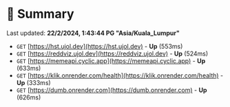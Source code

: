# 📖 Summary
Last updated: **22/2/2024, 1:43:44 PG "Asia/Kuala_Lumpur"**

- `GET` [https://hst.ujol.dev](https://hst.ujol.dev) - **Up** (553ms)
- `GET` [https://reddviz.ujol.dev](https://reddviz.ujol.dev) - **Up** (524ms)
- `GET` [https://memeapi.cyclic.app](https://memeapi.cyclic.app) - **Up** (633ms)
- `GET` [https://klik.onrender.com/health](https://klik.onrender.com/health) - **Up** (333ms)
- `GET` [https://dumb.onrender.com](https://dumb.onrender.com) - **Up** (626ms)
